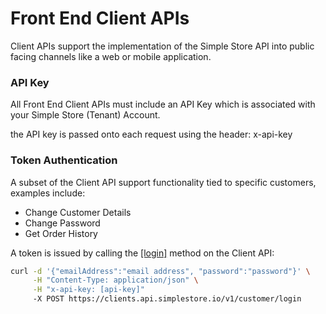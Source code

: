 # Front End Client APIs

Client APIs support the implementation of the Simple Store API into public facing channels like a web or mobile application.

### API Key

All Front End Client APIs must include an API Key which is associated with your Simple Store \(Tenant\) Account.

the API key is passed onto each request using the header: x-api-key

### Token Authentication

A subset of the Client API support functionality tied to specific customers, examples include:

* Change Customer Details
* Change Password
* Get Order History

A token is issued by calling the [\[login\]](https://clients.api.simplestore.io/swagger/index.html#/Customer/Customer_Login) method on the Client API:

```bash
curl -d '{"emailAddress":"email address", "password":"password"}' \
     -H "Content-Type: application/json" \
     -H "x-api-key: [api-key]"
     -X POST https://clients.api.simplestore.io/v1/customer/login
```




